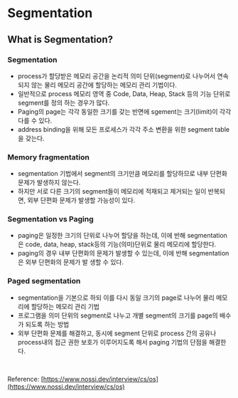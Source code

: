 # Segmentation

## What is Segmentation?

### Segmentation

- process가 할당받은 메모리 공간을 논리적 의미 단위(segment)로 나누어서 연속되지 않는 물리 메모리 공간에 할당하는 메모리 관리 기법이다.
- 일반적으로 process 메모리 영역 중 Code, Data, Heap, Stack 등의 기능 단위로 segment를 정의 하는 경우가 많다.
- Paging의 page는 각각 동일한 크기를 갖는 반면에 sgement는 크기(limit)이 각각 다를 수 있다.
- address binding을 위해 모든 프로세스가 각각 주소 변환을 위한 segment table을 갖는다.

### Memory fragmentation

- segmentation 기법에서 segment의 크기만큼 메모리를 할당하므로 내부 단편화 문제가 발생하지 않는다.
- 하지만 서로 다른 크기의 segment들이 메모리에 적재되고 제거되는 일이 반복되면, 외부 단편화 문제가 발생할 가능성이 있다.

### Segmentation vs Paging

- paging은 일정한 크기의 단위로 나누어 할당을 하는데, 이에 반해 segmentation은 code, data, heap, stack등의 기능(의미)단위로 물리 메모리에 할당한다.
- paging의 경우 내부 단편화의 문제가 발생할 수 있는데, 이에 반해 segmentation은 외부 단편화의 문제가 발 생할 수 있다.

### Paged segmentation

- segmentation을 기본으로 하되 이를 다시 동일 크기의 page로 나누어 물리 메모리에 할당하는 메모리 관리 기법
- 프로그램을 의미 단위의 segment로 나누고 개별 segment의 크기를 page의 배수가 되도록 하는 방법
- 외부 단편화 문제를 해결하고, 동시에 segment 단위로 process 간의 공유나 process내의 접근 권한 보호가 이루어지도록 해서 paging 기법의 단점을 해결한다.

  
<br>  

Reference: [https://www.nossi.dev/interview/cs/os](https://www.nossi.dev/interview/cs/os)
